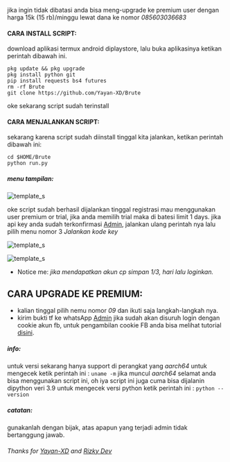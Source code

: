 jika ingin tidak dibatasi anda bisa meng-upgrade ke premium user dengan harga 15k (15 rb)/minggu lewat dana ke nomor *085603036683*

#### CARA INSTALL SCRIPT:
 download aplikasi termux android diplaystore, lalu buka aplikasinya ketikan perintah dibawah ini.
 ```
 pkg update && pkg upgrade
 pkg install python git
 pip install requests bs4 futures
 rm -rf Brute
 git clone https://github.com/Yayan-XD/Brute
 ```
 oke sekarang script sudah terinstall
#### CARA MENJALANKAN SCRIPT:
 sekarang karena script sudah diinstall tinggal kita jalankan, ketikan perintah dibawah ini:
 ```
 cd $HOME/Brute
 python run.py
 ```
##### menu tampilan:
![template_s](https://github.com/Yayan-XD/Brute/blob/master/__pycache__/IMG_20210703_070319.jpg)

 oke script sudah berhasil dijalankan tinggal registrasi mau menggunakan user premium or trial, jika anda memilih trial maka di batesi limit 1 days.
 jika api key anda sudah terkonfirmasi [Admin](https://wa.me/6285603036683), jalankan ulang perintah nya lalu pilih menu nomor 3 *Jalankan kode key*

![template_s](https://github.com/Yayan-XD/Brute/blob/master/__pycache__/IMG_20210703_074349.jpg)

![template_s](https://github.com/Yayan-XD/Brute/blob/master/__pycache__/pict.jpg)
* Notice me: *jika mendapatkan akun cp simpan 1/3, hari lalu loginkan.*

## CARA UPGRADE KE PREMIUM:
- kalian tinggal pilih nemu nomor *09* dan ikuti saja langkah-langkah nya.
- kirim bukti tf ke whatsApp [Admin](https://wa.me/6285603036683)
jika sudah akan disuruh login dengan cookie akun fb, untuk pengambilan cookie FB anda bisa melihat tutorial [disini](https://youtu.be/DF7bUCn0GFY).


##### info:
 untuk versi sekarang hanya support di perangkat yang *aarch64* untuk mengecek
 ketik perintah ini : ```uname -m``` jika muncul *aarch64* selamat anda bisa menggunakan script ini,
 oh iya script ini juga cuma bisa dijalanin dipython veri 3.9 untuk mengecek versi python
 ketik perintah ini : ```python --version```

##### catatan:
 gunakanlah dengan bijak, atas apapun yang terjadi admin tidak bertanggung jawab.

###### Thanks for [Yayan-XD](https://github.com/Yayan-XD) and [Rizky Dev](https://github.com/hekelpro)

